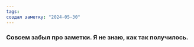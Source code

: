 ```yaml
---
tags: 
создал заметку: "2024-05-30"
---
```

### Совсем забыл про заметки. Я не знаю, как так получилось.
